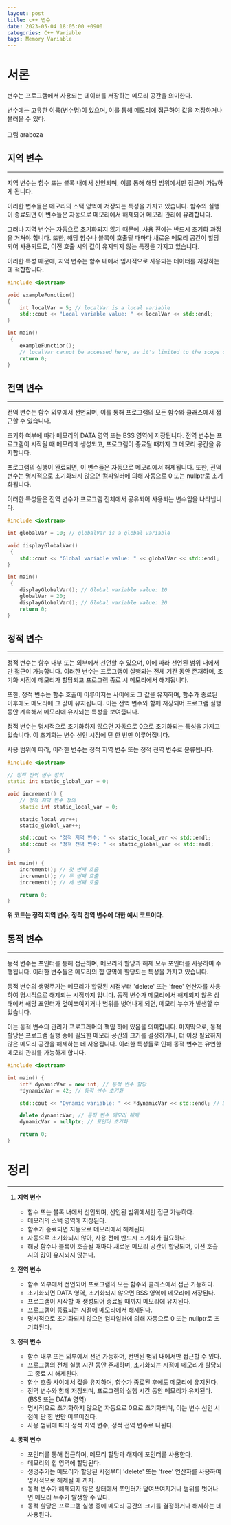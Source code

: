 ```yaml
---
layout: post
title: c++ 변수
date: 2023-05-04 18:05:00 +0900
categories: C++ Variable
tags: Memory Variable
---
```


# 서론
변수는 프로그램에서 사용되는 데이터를 저장하는 메모리 공간을 의미한다.

변수에는 고유한 이름(변수명)이 있으며, 이를 통해 메모리에 접근하여 값을 저장하거나 불러올 수 있다.
<br/><br/>
그럼 araboza

## 지역 변수
----
지역 변수는 함수 또는 블록 내에서 선언되며, 이를 통해 해당 범위에서만 접근이 가능하게 됩니다. 

이러한 변수들은 메모리의 스택 영역에 저장되는 특성을 가지고 있습니다. 함수의 실행이 종료되면 이 변수들은 자동으로 메모리에서 해제되어 메모리 관리에 유리합니다. 

그러나 지역 변수는 자동으로 초기화되지 않기 때문에, 사용 전에는 반드시 초기화 과정을 거쳐야 합니다. 또한, 해당 함수나 블록이 호출될 때마다 새로운 메모리 공간이 할당되어 사용되므로, 이전 호출 시의 값이 유지되지 않는 특징을 가지고 있습니다. 

이러한 특성 때문에, 지역 변수는 함수 내에서 임시적으로 사용되는 데이터를 저장하는 데 적합합니다.

```cpp 
#include <iostream>

void exampleFunction() 
{
    int localVar = 5; // localVar is a local variable
    std::cout << "Local variable value: " << localVar << std::endl;
}

int main()
 {
    exampleFunction();
    // localVar cannot be accessed here, as it's limited to the scope of exampleFunction()
    return 0;
}
```

## 전역 변수
----------

전역 변수는 함수 외부에서 선언되며, 이를 통해 프로그램의 모든 함수와 클래스에서 접근할 수 있습니다. 

초기화 여부에 따라 메모리의 DATA 영역 또는 BSS 영역에 저장됩니다. 전역 변수는 프로그램이 시작될 때 메모리에 생성되고, 프로그램이 종료될 때까지 그 메모리 공간을 유지합니다. 

프로그램의 실행이 완료되면, 이 변수들은 자동으로 메모리에서 해제됩니다. 또한, 전역 변수는 명시적으로 초기화되지 않으면 컴파일러에 의해 자동으로 0 또는 nullptr로 초기화됩니다. 

이러한 특성들은 전역 변수가 프로그램 전체에서 공유되어 사용되는 변수임을 나타냅니다.


```cpp
#include <iostream>

int globalVar = 10; // globalVar is a global variable

void displayGlobalVar()
 {
    std::cout << "Global variable value: " << globalVar << std::endl;
}

int main()
 {
    displayGlobalVar(); // Global variable value: 10
    globalVar = 20;
    displayGlobalVar(); // Global variable value: 20
    return 0;
}
```


## 정적 변수
---------
정적 변수는 함수 내부 또는 외부에서 선언할 수 있으며, 이에 따라 선언된 범위 내에서만 접근이 가능합니다. 이러한 변수는 프로그램이 실행되는 전체 기간 동안 존재하며, 초기화 시점에 메모리가 할당되고 프로그램 종료 시 메모리에서 해제됩니다.

또한, 정적 변수는 함수 호출이 이루어지는 사이에도 그 값을 유지하며, 함수가 종료된 이후에도 메모리에 그 값이 유지됩니다. 이는 전역 변수와 함께 저장되어 프로그램 실행 동안 계속해서 메모리에 유지되는 특성을 보여줍니다.

정적 변수는 명시적으로 초기화하지 않으면 자동으로 0으로 초기화되는 특성을 가지고 있습니다. 이 초기화는 변수 선언 시점에 단 한 번만 이루어집니다. 

사용 범위에 따라, 이러한 변수는 정적 지역 변수 또는 정적 전역 변수로 분류됩니다.


```cpp
#include <iostream>

// 정적 전역 변수 정의
static int static_global_var = 0;

void increment() {
    // 정적 지역 변수 정의
    static int static_local_var = 0;

    static_local_var++;
    static_global_var++;

    std::cout << "정적 지역 변수: " << static_local_var << std::endl;
    std::cout << "정적 전역 변수: " << static_global_var << std::endl;
}

int main() {
    increment(); // 첫 번째 호출
    increment(); // 두 번째 호출
    increment(); // 세 번째 호출

    return 0;
}
```

**위 코드는 정적 지역 변수, 정적 전역 변수에 대한 예시 코드이다.**

## 동적 변수
------------
동적 변수는 포인터를 통해 접근하며, 메모리의 할당과 해제 모두 포인터를 사용하여 수행됩니다. 이러한 변수들은 메모리의 힙 영역에 할당되는 특성을 가지고 있습니다.

동적 변수의 생명주기는 메모리가 할당된 시점부터 'delete' 또는 'free' 연산자를 사용하여 명시적으로 해제되는 시점까지 입니다. 동적 변수가 메모리에서 해제되지 않은 상태에서 해당 포인터가 덮여쓰여지거나 범위를 벗어나게 되면, 메모리 누수가 발생할 수 있습니다.

이는 동적 변수의 관리가 프로그래머의 책임 하에 있음을 의미합니다. 마지막으로, 동적 할당은 프로그램 실행 중에 필요한 메모리 공간의 크기를 결정하거나, 더 이상 필요하지 않은 메모리 공간을 해제하는 데 사용됩니다. 이러한 특성들로 인해 동적 변수는 유연한 메모리 관리를 가능하게 합니다.

```cpp
#include <iostream>

int main() {
    int* dynamicVar = new int; // 동적 변수 할당
    *dynamicVar = 42; // 동적 변수 초기화

    std::cout << "Dynamic variable: " << *dynamicVar << std::endl; // Dynamic variable: 42

    delete dynamicVar; // 동적 변수 메모리 해제
    dynamicVar = nullptr; // 포인터 초기화

    return 0;
}
```

# 정리
--------------
1. **지역 변수**
   - 함수 또는 블록 내에서 선언되며, 선언된 범위에서만 접근 가능하다.
   - 메모리의 스택 영역에 저장된다.
   - 함수가 종료되면 자동으로 메모리에서 해제된다.
   - 자동으로 초기화되지 않아, 사용 전에 반드시 초기화가 필요하다.
   - 해당 함수나 블록이 호출될 때마다 새로운 메모리 공간이 할당되며, 이전 호출 시의 값이 유지되지 않는다.

2. **전역 변수**
   - 함수 외부에서 선언되어 프로그램의 모든 함수와 클래스에서 접근 가능하다.
   - 초기화되면 DATA 영역, 초기화되지 않으면 BSS 영역에 메모리에 저장된다.
   - 프로그램이 시작할 때 생성되어 종료될 때까지 메모리에 유지된다.
   - 프로그램이 종료되는 시점에 메모리에서 해제된다.
   - 명시적으로 초기화되지 않으면 컴파일러에 의해 자동으로 0 또는 nullptr로 초기화된다.

3. **정적 변수**
   - 함수 내부 또는 외부에서 선언 가능하며, 선언된 범위 내에서만 접근할 수 있다.
   - 프로그램의 전체 실행 시간 동안 존재하며, 초기화되는 시점에 메모리가 할당되고 종료 시 해제된다.
   - 함수 호출 사이에서 값을 유지하며, 함수가 종료된 후에도 메모리에 유지된다.
   - 전역 변수와 함께 저장되며, 프로그램의 실행 시간 동안 메모리가 유지된다. (BSS 또는 DATA 영역)
   - 명시적으로 초기화하지 않으면 자동으로 0으로 초기화되며, 이는 변수 선언 시점에 단 한 번만 이루어진다.
   - 사용 범위에 따라 정적 지역 변수, 정적 전역 변수로 나뉜다.

4. **동적 변수**
   - 포인터를 통해 접근하며, 메모리 할당과 해제에 포인터를 사용한다.
   - 메모리의 힙 영역에 할당된다.
   - 생명주기는 메모리가 할당된 시점부터 'delete' 또는 'free' 연산자를 사용하여 명시적으로 해제될 때 까지.
   - 동적 변수가 해제되지 않은 상태에서 포인터가 덮여쓰여지거나 범위를 벗어나면 메모리 누수가 발생할 수 있다.
   - 동적 할당은 프로그램 실행 중에 메모리 공간의 크기를 결정하거나 해제하는 데 사용된다.